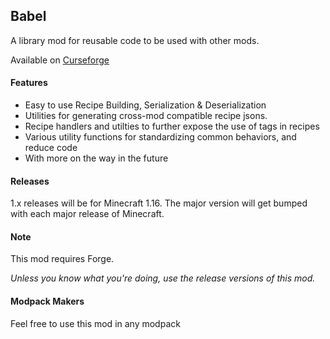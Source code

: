 ## Babel

A library mod for reusable code to be used with other mods.

Available on [Curseforge](https://www.curseforge.com/minecraft/mc-mods/babel)

#### Features

- Easy to use Recipe Building, Serialization & Deserialization
- Utilities for generating cross-mod compatible recipe jsons.
- Recipe handlers and utilties to further expose the use of tags in recipes
- Various utility functions for standardizing common behaviors, and reduce code
- With more on the way in the future

#### Releases

1.x releases will be for Minecraft 1.16. The major version will get bumped with each major release of Minecraft.

#### Note

This mod requires Forge.

_Unless you know what you're doing, use the release versions of this mod._

#### Modpack Makers

Feel free to use this mod in any modpack
